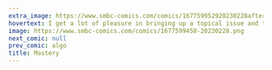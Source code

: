 ```yaml
---
extra_image: https://www.smbc-comics.com/comics/167759952920230228after.png
hovertext: I get a lot of pleasure in bringing up a topical issue and then contributing nothing.
image: https://www.smbc-comics.com/comics/1677599458-20230228.png
next_comic: null
prev_comic: algo
title: Mastery
---
```


